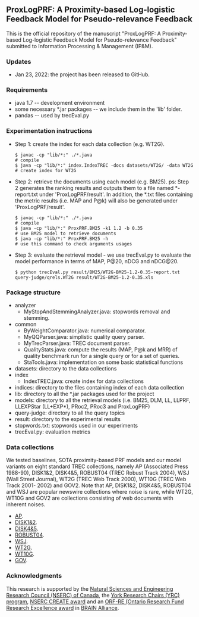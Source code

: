 ## ProxLogPRF: A Proximity-based Log-logistic Feedback Model for Pseudo-relevance Feedback

This is the official repository of the manuscript "ProxLogPRF: A Proximity-based Log-logistic Feedback Model for Pseudo-relevance Feedback" 
submitted to Information Processing & Management (IP&M).

### Updates
- Jan 23, 2022: the project has been released to GitHub.

### Requirements
- java 1.7 -- development environment
- some necessary *.jar packages -- we include them in the 'lib' folder.
- pandas -- used by trecEval.py

### Experimentation instructions
- Step 1: create the index for each data collection (e.g. WT2G).
    ```
    $ javac -cp "lib/*:" ./*.java                                             # compile
    $ java -cp "lib/*:" index.IndexTREC -docs datasets/WT2G/ -data WT2G       # create index for WT2G
    ```

- Step 2: retrieve the documents using each model (e.g. BM25). ps: Step 2 generates the ranking results and outputs 
them to a file named *-report.txt under 'ProxLogPRF/result'. In addition, the *.txt files containing the metric results 
(i.e. MAP and P@k) will also be generated under 'ProxLogPRF/result'.
    ```
    $ javac -cp "lib/*:" ./*.java                                             # compile
    $ java -cp "lib/*:" ProxPRF.BM25 -k1 1.2 -b 0.35                          # use BM25 model to retrieve documents
    $ java -cp "lib/*:" ProxPRF.BM25 -h                                       # use this command to check arguments usages
    ```

- Step 3: evaluate the retrieval model - we use trecEval.py to evaluate the model performance in terms of MAP, P@20, nDCG and nDCG@20.
    ```
    $ python trecEval.py result/BM25/WT2G-BM25-1.2-0.35-report.txt query-judge/qrels.WT2G result/WT2G-BM25-1.2-0.35.xls
    ```

### Package structure
- analyzer
    - MyStopAndStemmingAnalyzer.java: stopwords removal and stemming.
- common
    - ByWeightComparator.java: numerical comparator.
    - MyQQParser.java: simplistic quality query parser.
    - MyTrecParser.java: TREC document parser.
    - QualityStats.java: compute the results (MAP, P@k and MRR) of quality benchmark run for a single query or for a set of queries.
    - StaTools.java: implementation on some basic statistical functions
- datasets: directory to the data collections
- index
    - IndexTREC.java: create index for data collections
- indices: directory to the files containing index of each data collection
- lib: directory to all the *.jar packages used for the project
- models: directory to all the retrieval models (i.e. BM25, DLM, LL, LLPRF, LLEXPStar (LL+EXP*), PRoc2, PRoc3 and ProxLogPRF)
- query-judge: directory to all the query topics
- result: directory to the experimental results
- stopwords.txt: stopwords used in our experiments
- trecEval.py: evaluation metrics


### Data collections
We tested baselines, SOTA proximity-based PRF models and our model variants on eight standard TREC collections, 
namely AP (Associated Press 1988-90), DISK1&2, DISK4&5, ROBUST04 (TREC Robust Track 2004), WSJ (Wall Street Journal), 
WT2G (TREC Web Track 2000), WT10G (TREC Web Track 2001- 2002) and GOV2. Note that AP, DISK1&2, DISK4&5, ROBUST04 and 
WSJ are popular newswire collections where noise is rare, while WT2G, WT10G and GOV2 are collections consisting of web 
documents with inherent noises.
- [AP](https://www.bing.com).
- [DISK1\&2](https://www.bing.com).
- [DISK4\&5](https://www.bing.com).
- [ROBUST04](https://www.bing.com).
- [WSJ](https://www.bing.com).
- [WT2G](https://www.bing.com).
- [WT10G](https://www.bing.com).
- [GOV](https://www.bing.com).


### Acknowledgments
This research is supported by the [Natural Sciences and Engineering Research Council (NSERC) of Canada](https://www.nserc-crsng.gc.ca/index_eng.asp), 
the [York Research Chairs (YRC) program](https://www.yorku.ca/research/york-research-chairs/),
[NSERC CREATE award](https://www.nserc-crsng.gc.ca/Professors-Professeurs/Grants-Subs/CREATEResults-ResultatsFONCER_eng.asp?Year=2015) 
and an [ORF-RE (Ontario Research Fund Research Excellence award](https://www.ontario.ca/page/ontario-research-fund-research-excellence) 
in [BRAIN Alliance](https://brainalliance.ca/en).
